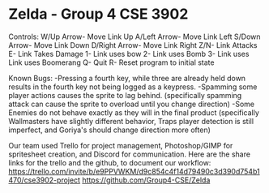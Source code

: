 # Zelda - Group 4 CSE 3902

Controls:
W/Up Arrow- Move Link Up
A/Left Arrow- Move Link Left
S/Down Arrow- Move Link Down
D/Right Arrow- Move Link Right
Z/N- Link Attacks
E- Link Takes Damage
1- Link uses bow
2- Link uses Bomb
3- Link uses Link uses Boomerang
Q- Quit
R- Reset program to initial state

Known Bugs: 
-Pressing a fourth key, while three are already held down results in the fourth key not being logged as a keypress.
-Spamming some player actions causes the sprite to lag behind. (specifically spamming attack can cause the sprite to overload until you change direction)
-Some Enemies do not behave exactly as they will in the final product (specifically Wallmasters have slightly different behavior, Traps player detection is still imperfect, and Goriya's should change direction more often)

Our team used Trello for project management, Photoshop/GIMP for spritesheet creation, and Discord for communication.
Here are the share links for the trello and the github, to document our workflow:
https://trello.com/invite/b/e9PPVWKM/d9c854c4f14d79490c3d390d754b1470/cse3902-project
https://github.com/Group4-CSE/Zelda
